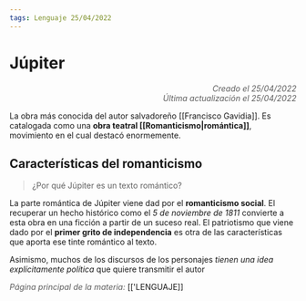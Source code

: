 ```yaml
---
tags: Lenguaje 25/04/2022
---
```


# Júpiter
<div style="text-align: right; opacity: 0.7; font-style: italic;">Creado el 25/04/2022</div>
<div style="text-align: right; opacity: 0.7; font-style: italic;">Última actualización el 25/04/2022</div>

La obra más conocida del autor salvadoreño [[Francisco Gavidia]]. Es catalogada como una **obra teatral [[Romanticismo|romántica]]**, movimiento en el cual destacó enormemente.

## Características del romanticismo

> ¿Por qué Júpiter es un texto romántico?

La parte romántica de Júpiter viene dad por el **romanticismo social**. El recuperar un hecho histórico como el *5 de noviembre de 1811* convierte a esta obra en una ficción a partir de un suceso real. El patriotismo que viene dado por el **primer grito de independencia** es otra de las características que aporta ese tinte romántico al texto.

Asimismo, muchos de los discursos de los personajes *tienen una idea explícitamente política* que quiere transmitir el autor 

<span style="opacity: 0.7; font-style: italic;">Página principal de la materia:</span> [['LENGUAJE]]